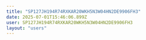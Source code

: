 ```yaml
---
title: "SP127JH194R74RXKAR20WKH5N3W04HN2DE9906FH3"
date: 2025-07-01T15:46:06.899Z
user: SP127JH194R74RXKAR20WKH5N3W04HN2DE9906FH3
layout: "users"
---
```

    